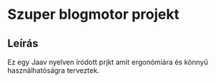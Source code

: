 # Szuper blogmotor projekt

## Leírás
Ez egy Jaav nyelven íródott prjkt amit ergonómiára és könnyű használhatóságra terveztek.
